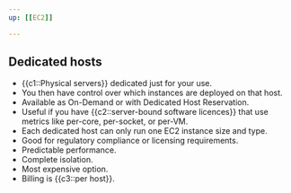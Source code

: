 ```yaml
---
up: [[EC2]]

---
```

## Dedicated hosts

<!-- #ec2_delicated_host -->
- {{c1::Physical servers}} dedicated just for your use.
- You then have control over which instances are deployed on that host.
- Available as On-Demand or with Dedicated Host Reservation.
- Useful if you have {{c2::server-bound software licences}} that use metrics like per-core, per-socket, or per-VM.
- Each dedicated host can only run one EC2 instance size and type.
- Good for regulatory compliance or licensing requirements.
- Predictable performance.
- Complete isolation.
- Most expensive option.
- Billing is {{c3::per host}}.
